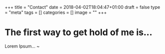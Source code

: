 +++
title = "Contact"
date = 2018-04-02T18:04:47+01:00
draft = false
type = "meta"
tags = []
categories = []
image = ""
+++

# The first way to get hold of me is...

Lorem Ipsum...
~
